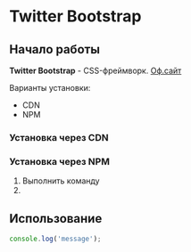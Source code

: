 # Twitter Bootstrap

## Начало работы
**Twitter Bootstrap** - CSS-фреймворк. [Оф.сайт](https://getbootstrap.com)

Варианты установки:
* CDN
* NPM

### Установка через CDN



### Установка через  NPM

1. Выполнить команду
1. 

## Использование

``` javascript
console.log('message');
```

